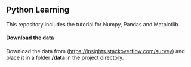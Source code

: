 ## Python Learning

This repository includes the tutorial for Numpy, Pandas and Matplotlib.


#### Download the data
Download the data from (https://insights.stackoverflow.com/survey) and place it in a folder **/data** in the project directory.